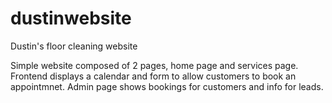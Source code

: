 # dustinwebsite
Dustin's floor cleaning website

Simple website composed of 2 pages, home page and services page.
Frontend displays a calendar and form to allow customers to book an appointmnet.
Admin page shows bookings for customers and info for leads.
